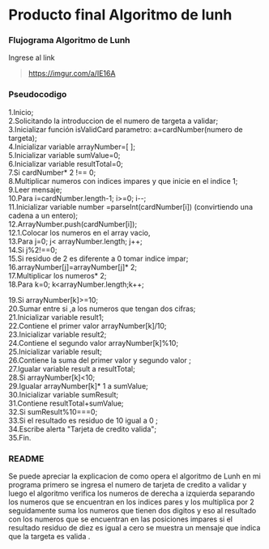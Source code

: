 # Producto final Algoritmo de lunh

### Flujograma Algoritmo de Lunh

Ingrese al link
>https://imgur.com/a/IE16A

### Pseudocodigo
1.Inicio;  
2.Solicitando la introduccion de el numero de targeta a validar;  
3.Inicializar función isValidCard parametro: a=cardNumber(numero de targeta);  
4.Inicializar variable arrayNumber=[ ];  
5.Inicializar variable sumValue=0;  
6.Inicializar variable resultTotal=0;  
7.Si cardNumber* 2 !== 0;  
8.Multiplicar numeros con indices impares y que inicie en el indice 1;  
9.Leer mensaje;  
10.Para i=cardNumber.length-1; i>=0; i--;  
11.Inicializar variable number =parseInt(cardNumber[i]) (convirtiendo una cadena a un entero);  
12.ArrayNumber.push(cardNumber[i]);  
12.1.Colocar los numeros en el array vacio,  
13.Para j=0; j< arrayNumber.length; j++;  
14.Si j%2!==0;  
15.Si residuo de 2 es diferente a 0 tomar indice impar;  
16.arrayNumber[j]=arrayNumber[j]* 2;  
17.Multiplicar los numeros* 2;  
18.Para k=0; k<arrayNumber.length;k++;  

19.Si arrayNumber[k]>=10;  
20.Sumar entre si ,a los numeros que tengan dos cifras;  
21.Inicializar variable result1;  
22.Contiene el primer valor arrayNumber[k]/10;  
23.Inicializar variable result2;  
24.Contiene el segundo valor arrayNumber[k]%10;  
25.Inicializar variable result;  
26.Contiene la suma del primer valor y segundo valor ;  
27.Igualar variable result a resultTotal;  
28.Si arrayNumber[k]<10;  
29.Igualar arrayNumber[k]* 1 a sumValue;  
30.Inicializar variable sumResult;  
31.Contiene resultTotal+sumValue;  
32.Si sumResult%10===0;  
33.Si el resultado es residuo de 10 igual a 0 ;  
34.Escribe alerta "Tarjeta de credito valida";  
35.Fin.



### README

Se puede apreciar la explicacion de como opera el algoritmo de Lunh en mi programa
primero se ingresa el numero de tarjeta de credito a validar y luego el algoritmo verifica los numeros de derecha a izquierda separando los numeros que se encuentran en los indices pares y los multiplica por 2 seguidamente suma los numeros que tienen dos digitos y eso al resultado con los numeros que se encuentran en las posiciones impares si el resultado residuo de diez es igual a cero se muestra un mensaje que indica que la targeta es valida .
